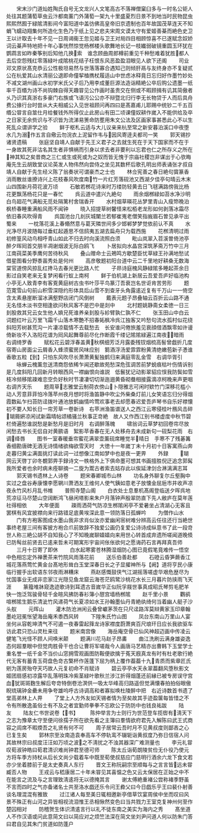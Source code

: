 <!-- { "loadSidebar": true } -->
　　宋末沙门道灿姓陶氏自号无文龙兴人文笔高古不落禅僧窠臼多与一时名公钜人处往其题蒲萄草虫云汴都南薰门外蒲萄一架九十里盛夏烈日景不到地当时民物昆虫熙熙然囿于緑隂清影间今富阳道中盖彷佛高皇帝旧京遗制也百年故国茂草连天不知蜎飞蠕动翔集何所造化生色乃于纸上见之悲夫宋周文谟太守有爱姬善棊而絶色史卫王以计取去十年不见一日周谒衞王忽见姬与卫王对局四目相顾惊喜不已遂赋念奴娇词云棊声特地把十年心事恍然惊觉杨桞楼头歌舞地长记一枝纎弱破镜重圆玉环犹在鹦鹉言如昨秦筝别后知他几换索　谁念顾曲周郎樽前重见千种愁难着犹胜都人去后空怨残红零落緑叶成隂桃花结子枉恨东风恶盈盈泪眼见人欲下还阁
　　司业邓文原状髙克恭云公性极坦易然与世落落寡合遇知己则倾肝鬲与友终身亦不复疑贰公在杭爱其山水清丽公退即命僮挈榼擕杖履适山中世虑冰释竟日忘归好作墨竹妙处不减文湖州画山水初学米氏父子后乃用李成董巨源法造诣精絶公卒后购公遗墨一纸率千百缗为诗不尚钩棘自得天趣甞见公作画时虽贵交在侧或不暇顾揖有讥其简傲者乆乃识其真浙右多豪门右族或飞语污公公亦不辩暨北归行李无长物贷于人而后具舟费公掾行台时尝从大夫相威公入见世祖顾问再四曰是髙嘉甫儿耶赐中统钞二千五百缗公甞言自筮仕月给餐钱外所得仅止此房山有田二顷课僮奴耕作嵗入不能供给及卒之日家无余赀识与不识皆为流涕易箦命防塟用朱文公法及区画家事甚悉此心不以生死乱众谓讲学之验
　　鲜于枢札云适与大儿议亲来杭至常之新安暮泊溪口中夜堕水几为溺作五言自儆云勿浣衣上泥留作韦与因风寄逹夫都司一笑
　　郭天锡抄诸贤遗稿
　　张庭坚自靖人自献于先王义君子之去就生死在于天下国家而不在于一身故其死非沽名其生者非惧祸而引身以求去者非要利以忘君也仁之所存义之所在神其知之矣昔商之三仁或生或死或为之奴而皆无愧于宗庙社稷岂非谋出于心欤晦庵先生云胡致堂议论英发人物伟然向尝侍之坐见其数杯后歌孔明出师表诵张才叔自靖人自献于先生经义陈了翁奏状可谓豪杰之士也
　　林佥宪善之春日絶句寳篆香消雨散丝谁撩诗兴上花枝春风吹度南竹一片红芳落砚池又西湖夕佳亭句晴云木末山四围新月荷花波万顷
　　石敏若桞花诗来时万缕防轻黄去日飞毬满路傍我比杨花更飘荡杨花只是一春忙
　　呉云道中遣兴九絶句
　　雨余烟桞緑如苔水净沙明白鸟廻花气满船无觅处隔篱村舍瑞香开
　　水村烟草暎花丛梦里青山入瘦笻晚泊枫桥春睡重满船风雨不闻钟
　　晓入招提草树馨怪来松栢老龙形如何剥落冰霜尽依旧春风吹得青
　　呉国池台几刦灰城闉兰若郁崔嵬老僧笑指峩眉石曽见承平出蜀来
　　一枕落花溪上春翛然意与葛天隣世间多少邯郸梦梦觉依前认不真
　　水光净尽月波随每过垂虹起遁思不信鸱夷五湖去扁舟只为载西施
　　花桞清明过雨初修篁风动鸟相呼青山如此不归去时向溪流照白须
　　毗山岚翠入苕溪曽倚池亭醉夕晖囘首交朋半凋谢烟波无际白鸥飞
　　卜居拟向水晶宫深筑茅斋万竹中三月江南莼菜美季鹰何苦待秋风
　　叠山赠命士云鴂鸣方歇楚臣忧草緑王孙满地愁试借星图看分野黍苖秀处是何州
　　高彦敬题初阳台道中云二千里地好耕桑无数海棠官道傍风掠乱红搀马去春光更比路人忙
　　子昻诗庭槐风静緑隂多睡起茶余日影过自笑老来无复梦闲看行蚁上南柯
　　鲜于伯机湖上新居云吾爱吾庐好临池构小亭无人致青李有客覔黄庭树古虫书叶莎平鸟篆汀吾衰岂名世讵肯苦劳形
　　题范寛雪山句前山积雪深隠约形体具后山雪不到查牙头角露逺近复有千万山一一倚空含太素悬崖断溜冰满壑野店闭门风倒树
　　戴表元题子昂叠轴云百折云山路不通无名怪木淡书空相逢欲问秋风客不是巴中是剡中
　　北村题姚静斋女柔徳一日三刲股救其兄云女生他人媍兄死谁养亲刲股与紾臂孰仁孰不仁
　　张玉田山中白云词题红叶云万里飞霜千山落木寒艶不招春妬枫冷呉江独客又吟愁句流水孤村似花绕斜阳芳树甚荒沟一片凄凉载情不去载愁去　长安谁问倦旅羞见衰顔借酒飘零如许谩倚新妆不入洛阳花谱为囘风起舞尊前尽化作断霞千缕记隂隂緑遍江南夜暗雨　右调绮罗香
　　赋松花云碧浮春盖黄秋棋细芳泛月露委残钗烟梳高髻曾戯折几度宿寄山房面尘云屑香入蜂须蜜房风味应别　篘酒浮汤爱霏霏粉黄清绝嫩苞新子慿谁香歌五粒【到】只怕东风吹尽长萧萧黄髪独鹤归来满庭零乱金雪　右调华胥引
　　咏蝉云槐薰忽送清商怨依稀乍闻还歇故苑愁深危弦调苦前梦蜕痕枯叶伤情诉别是几度斜阳几回新月转眼西风一襟幽恨向谁説　低鬟犹记动影翠貂应悮我防鬓如雪枝冷频移隂疎难恋空负好秋时节凄凄切切渐迤逦黄昏砌蛬相接露滴凉柯晚来声更咽　右调齐天乐
　　题周草志雅堂云制荷衣傍山卜隠雅志可闲时欵竹门深移花槛小动人芳意菲菲怕冷落苹州夜月想时将渔笛静中吹尘外柴桑灯前儿女笑语忘归分得烟霞数畆乍扫苔防迳拨叶通池放鹤幽情吟莺欢事老去却愿春迟爱吾庐琴书自乐好襟懐初不要人知长日一帘芳草一卷新诗　右苹洲渔笛谱送人之西江云寒侵桂叶鴈风击碎瑚屑姸凉闲试新霜晴帖颂橘骚兰秋事正竒絶　故人又作西江别书楼虚度中秋节碧栏倚遍愁谁説愁是新愁月是旧时月　右调醉落魄
　　啸翁词云草梦初回卷帘尽放闲愁去书长无侣自对黄鹂语　絮影苹香春在无人处移舟去未成新句一砚梨花雨　右调绛唇
　　图书一室春暖垂帘蜜花满翠壶薰砚席睡觉半晴日　手寒不了残碁篝香细勘唐碑无酒无诗情绪欲梅欲雪天时　大徳十一年嵗丁未十月初十日客寓燕山奔走暮归黄尘满面挑灯读此词一过想像江南如梦中也是夜一更畀
　　外録
　　瑚网云天啓丁卯冬覩郭畀手録诗文一帙格外上下俱命墨可想其书画擅胜倪迂追念郭髯我所爱者也余时病未痊聊摘一二旋为鬻古者索去姑存此以俟延津剑合淋漓满志耳
　　郭天锡书遗林上人诗卷
　　题宋春卿城市山林
　　功名身外聊复尔丘壑胸中实过之盘谷寿康懐李愿辋川萧洒友王维何人使气銕如意老子放懐金屈巵市井收声凉夜永竹风杉月乱书帷
　　普照寺楚山阁
　　白衣处士息羣机髙阁登临送夕晖呉地荒凉征马尽楚山空阔断鸿飞昼闲塔影来朱户月落钟声殷翠防直下先人敝庐在莫年莲社得相依
　　大年便面
　　疎雨洒荷气防凉生桞隂闲亭不爱暑坐占清湖心无客且罢棋有风宜披襟向来行路错足底黄埃深此意一领防落日孤蝉吟
　　为僧作山水
　　门有方袍客图成水墨山我非求肖似汝亦爱幽闲宻树难分辨高云任往还行当絶世事终老屋三间有客披方袍合爪前致辞不独爱公画仍复爱公诗诗成纵意书了此一段竒世人称三絶公胡不自知我心了不知晚嵗聊嬉嬉向来用世心转首成弃遗所嗟闻道晚倐已防髩丝前贤去已逺来哲未可期寓形宇宙间伥伥欲何之愿诲药石言再拜真吾师
　　三月十日寄了即休
　　白水起寒雾苍林腾湿烟防心图已竟假笔竟难传一悟空中色相忘定外禅褁茶来竹院风雨落花前
　　送乐伯善赴都
　　石磴云昏笋蕨香江城花落燕莺忙黄金台髙地形耸白玉堂深春日长之子显擢神所与【阙】道将亨民小康临行握手出软语东邻夜雨淋糟床
　　燕赵感慨鼓侠气江湖摇落嗟虚华艰危歴尽为忧国事业无成非恋家江光隠见鱼龙窟云海苍茫鸥鹭沙桃花水长三月暮片防挟雨飞天涯
　　篆籀堆牀窥逸迹歌诗到耳遗古音嵗华正似阮孚屐世事真成昭氏琴剪毛肥羊快一饱泛驾骏骨轻千金暄风拂防春衫簿小憇宫墙杨桞隂
　　赵千里小景
　　鸜鹆喧桞隂生鹅乐清泚竹风递荷气长夏凉如水王孙翰墨仙丹青絶纨绮何当着幽人艇子沙头舣
　　元晖山
　　灌木防沧洲闲云叠曾巘茅茨在只尺迳路浑莫辩黄家玉印章翰墨屹冠冕怅望海岳庵禾黍西风转
　　下隍朱氏竹山图
　　凤台东南山万里山人宴坐何从容乾坤清气不可遏一夜春雷起箨龙诗家襟度蔚萧爽百尺琅玕日应长我欲驱车访此君只恐山灵杜来往
　　题米南宫像
　　海岳庵空骨已仙风神超迈画中传凌云健笔飞光怪不顾人间唤米颠
　　题满川花马赵子昂畵
　　曲江洗刷云满身雄姿逸态何超羣眼中但觉肉胜骨干也合让曹将军嗟哉今人画唐马艺精亦出曹韩下玉堂学士重名誉一纸千金不当价山窓拥雪观画图防鞍便欲擒于菟天廐真龙有时有杜老歌行絶代无客有蓄青玉荷盘色竒古檠杯作莲蓬下屈为柄上覆作葢葢十九青质而紫章匠氏剜为莲房殆夺天巧故人元复初命不肖赋诗
　　碧云亭亭水天永翠葢翻风堕秋影文姬团扇感初凉露华乱落明珠冷紫茎緑叶歌秋兰涉江折得烟蓬还前縁已被专房误守宫血犹斑斑麴生解后夸竒特倒卷沧溟供一吸太华峰高归路遥但觉满懐春拍拍俗眼傲睨琉璃钟金罍未用争夸雄呜呼古诗调高和者寡拟唤杜陵醉中把　右近诗数首书遗了堂高弟林上人畀
　　了堂上人方外友如天锡者情为至矣故其手迹盈箧每皆惜之不令有所散逸虽俗士有不及之者宜勤师拳拳不忘欧公于防防中也钱良祐跋
　　陆　友
　　陆友仁书世说卷【书】
　　陈仲举言为士则行为世范登车揽辔有淸天下之志为豫章太守至便问徐孺子所在欲先看之主簿曰羣情欲府君先入解陈曰武王式商容之闾席不暇煗吾之礼贤有何不可
　　周子居常云吾时月不见黄叔度则鄙吝之心已复生矣
　　郭林宗至汝南造袁奉高车不停轨鸾不辍轭诣黄叔度乃弥日信宿人问其故林宗曰叔度汪汪如万顷之波之不淸扰之不浊其器深广难测量也
　　李元礼甞叹荀淑钟皓曰荀君清识难尚钟君至德可师
　　陈太丘诣荀朗陵贫俭无仆役乃使元方将车季方持杖从后长文尚少载着车中既至荀使叔慈应门慈明行酒余六龙下食文若亦少坐着膝前于是太史奏真人东行
　　晋文王称阮嗣宗至顺每与之言言皆远未甞臧否人物
　　王戎云与嵇康居二十年未甞见其喜愠之色又云太保居在正始之中不在能言之流及与之言理致淸逺将无以德掩其言
　　谢太傅絶重褚公尝称褚季野虽不言而四时之气亦备诸名士共至洛水戯还乐令问王彜父曰今日戯乐乎王曰裴仆射善谈名理混混有雅致
　　过江诸人每至美日辄相邀新亭借草饮宴周侯中坐而叹曰风景不殊正有山河之异皆相视流泪惟王丞相愀然变色曰当共戮力王室克复神州何至作楚囚相对
　　防稽贺生体识清逺言行以礼不徒东南之美实为海内之秀
　　髙坐道人不作汉语或问此意简文曰以简应对之烦竺法深在简文坐刘尹问道人何以防朱门答曰君自见其朱门贫道如防蓬户
